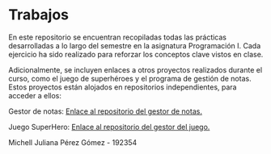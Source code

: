 # Trabajos
En este repositorio se encuentran recopiladas todas las prácticas desarrolladas a lo largo del semestre en la asignatura Programación I. Cada ejercicio ha sido realizado para reforzar los conceptos clave vistos en clase.

Adicionalmente, se incluyen enlaces a otros proyectos realizados durante el curso, como el juego de superhéroes y el programa de gestión de notas. Estos proyectos están alojados en repositorios independientes, para acceder a ellos:

Gestor de notas: [Enlace al repositorio del gestor de notas.](https://github.com/mmi-cmd/Proyecto-java/compare/master...JoseDA1%3AProyecto-java%3Amaster)

Juego SuperHero:  [Enlace al repositorio del gestor del juego.](https://github.com/mmi-cmd/JuegoSuperhero/tree/main/Juego/Juego_SH/src)



Michell Juliana Pérez Gómez - 192354
